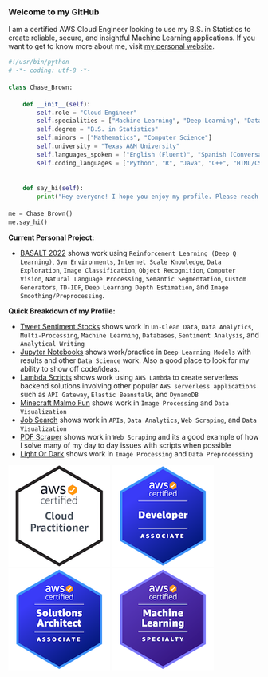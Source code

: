 ### Welcome to my GitHub

I am a certified AWS Cloud Engineer looking to use my B.S. in Statistics to create reliable, secure, and insightful Machine Learning applications. If you want to get to know more about me, visit [my personal website](https://chase-brown.me).

```python
#!/usr/bin/python
# -*- coding: utf-8 -*-

class Chase_Brown:

    def __init__(self):
        self.role = "Cloud Engineer"
        self.specialities = ["Machine Learning", "Deep Learning", "Data Analytics", "Automation"]
        self.degree = "B.S. in Statistics"
        self.minors = ["Mathematics", "Computer Science"]
        self.university = "Texas A&M University"
        self.languages_spoken = ["English (Fluent)", "Spanish (Conversational)"]
        self.coding_languages = ["Python", "R", "Java", "C++", "HTML/CSS", "JavaScript"]
                                
        
    def say_hi(self):
        print("Hey everyone! I hope you enjoy my profile. Please reach out if you have any questions.")

me = Chase_Brown()
me.say_hi()
```

**Current Personal Project:**
* [BASALT 2022](https://github.com/chaseabrown/BASALT2022) shows work using `Reinforcement Learning (Deep Q Learning)`, `Gym Environments`, `Internet Scale Knowledge`, `Data Exploration`, `Image Classification`, `Object Recognition`, `Computer Vision`, `Natural Language Processing`, `Semantic Segmentation`, `Custom Generators`, `TD-IDF`, `Deep Learning Depth Estimation`, and `Image Smoothing/Preprocessing`.

**Quick Breakdown of my Profile:**
* [Tweet Sentiment Stocks](https://github.com/chaseabrown/Tweet-Sentiment-Stocks) shows work in `Un-Clean Data`, `Data Analytics`, `Multi-Processing`, `Machine Learning`, `Databases`, `Sentiment Analysis`, and `Analytical Writing`
* [Jupyter Notebooks](https://github.com/chaseabrown/JupyterNotebooks) shows work/practice in `Deep Learning Models` with results and other `Data Science` work. Also a good place to look for my ability to show off code/ideas.
* [Lambda Scripts](https://github.com/chaseabrown/Lambda-Scripts) shows work using `AWS Lambda` to create serverless backend solutions involving other popular `AWS serverless applications` such as `API Gateway`, `Elastic Beanstalk`, and `DynamoDB`
* [Minecraft Malmo Fun](https://github.com/chaseabrown/Minecraft-Malmo-Fun) shows work in `Image Processing` and `Data Visualization`
* [Job Search](https://github.com/chaseabrown/Job-Research) shows work in `APIs`, `Data Analytics`, `Web Scraping`, and `Data Visualization`
* [PDF Scraper](https://github.com/chaseabrown/PDF-Scraper) shows work in `Web Scraping` and its a good example of how I solve many of my day to day issues with scripts when possible
* [Light Or Dark](https://github.com/chaseabrown/Light-Or-Dark) shows work in `Image Processing` and `Data Preprocessing`


[![AWS Certified Cloud Practitioner](https://github.com/chaseabrown/chaseabrown/blob/main/cert-1.png)](https://www.credly.com/badges/d4589edb-e0e4-4dea-8a78-e87d2ce6117b/public_url) [![AWS Certified Developer - Associate](https://github.com/chaseabrown/chaseabrown/blob/main/cert-2.png)](https://www.credly.com/badges/5514de06-3064-47c3-97fa-b92c1937608d/public_url) [![AWS Certified Solutions Architect - Associate](https://github.com/chaseabrown/chaseabrown/blob/main/cert-3.png)](https://www.credly.com/badges/4495afef-90d6-4464-9db6-4833bc7269b1/public_url) [![AWS Certified Machine Learning Specialist](https://github.com/chaseabrown/chaseabrown/blob/main/cert-4.png)](https://www.credly.com/badges/fb040c5f-34b8-4b2e-aa75-23c873912bef/public_url)

